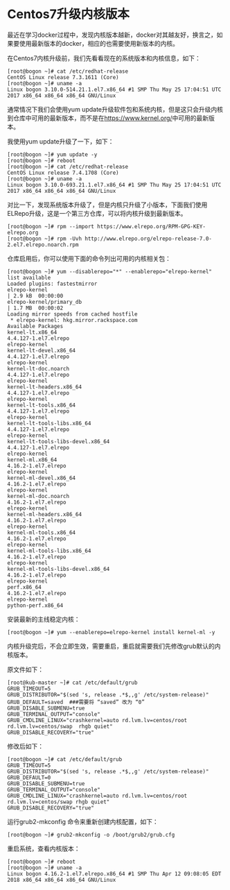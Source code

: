 # Centos7升级内核版本 #

最近在学习docker过程中，发现内核版本越新，docker对其越友好，换言之，如果要使用最新版本的docker，相应的也需要使用新版本的内核。

在Centos7内核升级前，我们先看看现在的系统版本和内核信息，如下：

    [root@bogon ~]# cat /etc/redhat-release 
    CentOS Linux release 7.3.1611 (Core) 
    [root@bogon ~]# uname -a
    Linux bogon 3.10.0-514.21.1.el7.x86_64 #1 SMP Thu May 25 17:04:51 UTC 2017 x86_64 x86_64 x86_64 GNU/Linux
通常情况下我们会使用yum update升级软件包和系统内核，但是这只会升级内核到仓库中可用的最新版本，而不是在<https://www.kernel.org/>中可用的最新版本。

我使用yum update升级了一下，如下：

    [root@bogon ~]# yum update -y
    [root@bogon ~]# reboot
    [root@bogon ~]# cat /etc/redhat-release 
    CentOS Linux release 7.4.1708 (Core) 
    [root@bogon ~]# uname -a
    Linux bogon 3.10.0-693.21.1.el7.x86_64 #1 SMP Thu May 25 17:04:51 UTC 2017 x86_64 x86_64 x86_64 GNU/Linux
对比一下，发现系统版本升级了，但是内核只升级了小版本，下面我们使用ELRepo升级，这是一个第三方仓库，可以将内核升级到最新版本。

    [root@bogon ~]# rpm --import https://www.elrepo.org/RPM-GPG-KEY-elrepo.org
    [root@bogon ~]# rpm -Uvh http://www.elrepo.org/elrepo-release-7.0-2.el7.elrepo.noarch.rpm
仓库启用后，你可以使用下面的命令列出可用的内核相关包：

    [root@bogon ~]# yum --disablerepo="*" --enablerepo="elrepo-kernel" list available
    Loaded plugins: fastestmirror
    elrepo-kernel                                                                                                                                      | 2.9 kB  00:00:00     
    elrepo-kernel/primary_db                                                                                                                           | 1.7 MB  00:00:02     
    Loading mirror speeds from cached hostfile
     * elrepo-kernel: hkg.mirror.rackspace.com
    Available Packages
    kernel-lt.x86_64                                                                     4.4.127-1.el7.elrepo                                                    elrepo-kernel
    kernel-lt-devel.x86_64                                                               4.4.127-1.el7.elrepo                                                    elrepo-kernel
    kernel-lt-doc.noarch                                                                 4.4.127-1.el7.elrepo                                                    elrepo-kernel
    kernel-lt-headers.x86_64                                                             4.4.127-1.el7.elrepo                                                    elrepo-kernel
    kernel-lt-tools.x86_64                                                               4.4.127-1.el7.elrepo                                                    elrepo-kernel
    kernel-lt-tools-libs.x86_64                                                          4.4.127-1.el7.elrepo                                                    elrepo-kernel
    kernel-lt-tools-libs-devel.x86_64                                                    4.4.127-1.el7.elrepo                                                    elrepo-kernel
    kernel-ml.x86_64                                                                     4.16.2-1.el7.elrepo                                                     elrepo-kernel
    kernel-ml-devel.x86_64                                                               4.16.2-1.el7.elrepo                                                     elrepo-kernel
    kernel-ml-doc.noarch                                                                 4.16.2-1.el7.elrepo                                                     elrepo-kernel
    kernel-ml-headers.x86_64                                                             4.16.2-1.el7.elrepo                                                     elrepo-kernel
    kernel-ml-tools.x86_64                                                               4.16.2-1.el7.elrepo                                                     elrepo-kernel
    kernel-ml-tools-libs.x86_64                                                          4.16.2-1.el7.elrepo                                                     elrepo-kernel
    kernel-ml-tools-libs-devel.x86_64                                                    4.16.2-1.el7.elrepo                                                     elrepo-kernel
    perf.x86_64                                                                          4.16.2-1.el7.elrepo                                                     elrepo-kernel
    python-perf.x86_64 

安装最新的主线稳定内核：

    [root@bogon ~]# yum --enablerepo=elrepo-kernel install kernel-ml -y

内核升级完后，不会立即生效，需要重启，重启就需要我们先修改grub默认的内核版本。

原文件如下：

    [root@kub-master ~]# cat /etc/default/grub 
    GRUB_TIMEOUT=5
    GRUB_DISTRIBUTOR="$(sed 's, release .*$,,g' /etc/system-release)"
    GRUB_DEFAULT=saved  ###需要将 “saved” 改为 “0”
    GRUB_DISABLE_SUBMENU=true
    GRUB_TERMINAL_OUTPUT="console"
    GRUB_CMDLINE_LINUX="crashkernel=auto rd.lvm.lv=centos/root rd.lvm.lv=centos/swap  rhgb quiet"
    GRUB_DISABLE_RECOVERY="true"

修改后如下：

    [root@bogon ~]# cat /etc/default/grub 
    GRUB_TIMEOUT=5
    GRUB_DISTRIBUTOR="$(sed 's, release .*$,,g' /etc/system-release)"
    GRUB_DEFAULT=0
    GRUB_DISABLE_SUBMENU=true
    GRUB_TERMINAL_OUTPUT="console"
    GRUB_CMDLINE_LINUX="crashkernel=auto rd.lvm.lv=centos/root rd.lvm.lv=centos/swap rhgb quiet"
    GRUB_DISABLE_RECOVERY="true"
运行grub2-mkconfig 命令来重新创建内核配置，如下：

    [root@bogon ~]# grub2-mkconfig -o /boot/grub2/grub.cfg
重启系统，查看内核版本：
  
    [root@bogon ~]# reboot
    [root@bogon ~]# uname -a
    Linux bogon 4.16.2-1.el7.elrepo.x86_64 #1 SMP Thu Apr 12 09:08:05 EDT 2018 x86_64 x86_64 x86_64 GNU/Linux



















